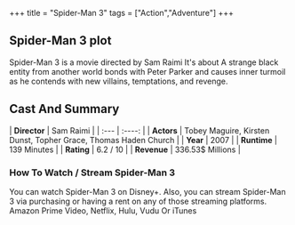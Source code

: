 +++
title = "Spider-Man 3"
tags = ["Action","Adventure"]
+++
## Spider-Man 3 plot
Spider-Man 3 is a movie directed by Sam Raimi It's about A strange black entity from another world bonds with Peter Parker and causes inner turmoil as he contends with new villains, temptations, and revenge.
## Cast And Summary
| **Director**      | Sam Raimi |
    | :---        |    :----:   |
    |  **Actors** | Tobey Maguire, Kirsten Dunst, Topher Grace, Thomas Haden Church |
    | **Year**   | 2007    |
    |  **Runtime** | 139 Minutes |
    |  **Rating** | 6.2 / 10 | 
    |  **Revenue** | 336.53$ Millions |
### How To Watch / Stream Spider-Man 3
You can watch Spider-Man 3 on Disney+.
Also, you can stream Spider-Man 3 via purchasing or having a rent on any of those streaming platforms.
Amazon Prime Video, Netflix, Hulu, Vudu Or iTunes